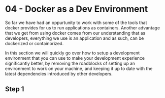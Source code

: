 04 - Docker as a Dev Environment
===========================================

So far we have had an oppurtunity to work with some of the tools that docker provides for us
to run applications as containers.  Another advantage that we get from using docker comes from
our understanding that as developers, everything we use is an application and as such, can be
dockerized or containorized.    

In this section we will quickly go over how to setup a development environment that you can use
to make your development experience significantly better, by removing the roadblocks of setting
up an environment to work on your machine, and keeping it up to date with the latest dependencies
introduced by other developers.   

## Step 1



